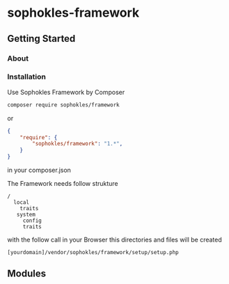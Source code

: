 # sophokles-framework

## Getting Started

### About


### Installation

Use Sophokles Framework by Composer 

```bash
composer require sophokles/framework
```
or
```json
{
    "require": {
        "sophokles/framework": "1.*",
    }
}
```
in your composer.json

The Framework needs follow strukture
```dir
/
  local
    traits
   system
     config
     traits 
``` 
with the follow call in your Browser this directories and files will be created
```url
[yourdomain]/vendor/sophokles/framework/setup/setup.php
```
## Modules

###